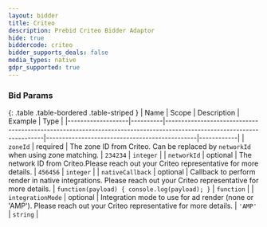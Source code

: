 ```yaml
---
layout: bidder
title: Criteo
description: Prebid Criteo Bidder Adaptor
hide: true
biddercode: criteo
bidder_supports_deals: false
media_types: native
gdpr_supported: true
---
```



### Bid Params

{: .table .table-bordered .table-striped }
| Name              | Scope    | Description                                                                                                          | Example                                       | Type       |
|-------------------|----------|----------------------------------------------------------------------------------------------------------------------|-----------------------------------------------|------------|
| `zoneId`          | required | The zone ID from Criteo. Can be replaced by `networkId` when using zone matching.                                    | `234234`                                      | `integer`  |
| `networkId`       | optional | The network ID from Criteo.Please reach out your Criteo representative for more details.                             | `456456`                                      | `integer`  |
| `nativeCallback`  | optional | Callback to perform render in native integrations. Please reach out your Criteo representative for more details.     | `function(payload) { console.log(payload); }` | `function` |
| `integrationMode` | optional | Integration mode to use for ad render (none or 'AMP'). Please reach out your Criteo representative for more details. | `'AMP'`                                       | `string`   |
